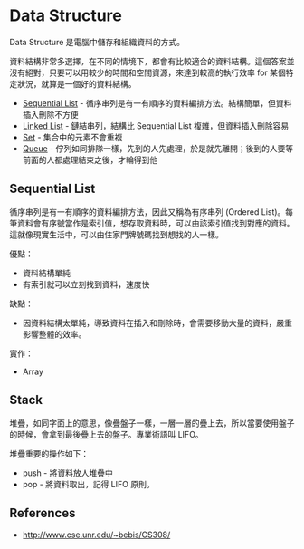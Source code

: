 # Data Structure

Data Structure 是電腦中儲存和組織資料的方式。

資料結構非常多選擇，在不同的情境下，都會有比較適合的資料結構。這個答案並沒有絕對，只要可以用較少的時間和空間資源，來達到較高的執行效率 for 某個特定狀況，就算是一個好的資料結構。

* [Sequential List](sequential-list.md) - 循序串列是有一有順序的資料編排方法。結構簡單，但資料插入刪除不方便
* [Linked List](linked-list.md) - 鏈結串列，結構比 Sequential List 複雜，但資料插入刪除容易
* [Set](set.md) - 集合中的元素不會重複
* [Queue](queue.md) - 佇列如同排隊一樣，先到的人先處理，於是就先離開；後到的人要等前面的人都處理結束之後，才輪得到他

## Sequential List

循序串列是有一有順序的資料編排方法，因此又稱為有序串列 (Ordered List)。每筆資料會有序號當作是索引值，想存取資料時，可以由該索引值找到對應的資料。這就像現實生活中，可以由住家門牌號碼找到想找的人一樣。

優點：

* 資料結構單純
* 有索引就可以立刻找到資料，速度快

缺點：

* 因資料結構太單純，導致資料在插入和刪除時，會需要移動大量的資料，嚴重影響整體的效率。

實作：

* Array

## Stack

堆疊，如同字面上的意思，像疊盤子一樣，一層一層的疊上去，所以當要使用盤子的時候，會拿到最後疊上去的盤子。專業術語叫 LIFO。

堆疊重要的操作如下：

* push - 將資料放人堆疊中
* pop - 將資料取出，記得 LIFO 原則。

## References

* http://www.cse.unr.edu/~bebis/CS308/

